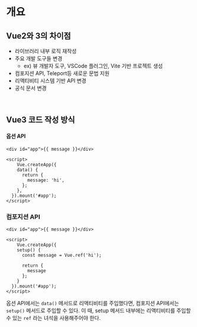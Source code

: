 # 개요

## Vue2와 3의 차이점

- 라이브러리 내부 로직 재작성
- 주요 개발 도구들 변경
  - ex) 뷰 개발자 도구, VSCode 플러그인, Vite 기반 프로젝트 생성
- 컴포지션 API, Teleport등 새로운 문법 지원
- 리액티비티 시스템 기반 API 변경
- 공식 문서 변경

<br/>

## Vue3 코드 작성 방식

#### 옵션 API

```vue
<div id="app">{{ message }}</div>

<script>
	Vue.createApp({
    data() {
      return {
        message: 'hi',
      };
    },
  }).mount('#app');
</script>
```

### 컴포지션 API

```vue
<div id="app">{{ message }}</div>

<script>
	Vue.createApp({
    setup() {
      const message = Vue.ref('hi');
      
      return {
        message
      };
    }
  }).mount('#app');
</script>
```

옵션 API에서는 `data()` 메서드로 리액티비티를 주입했다면, 컴포지션 API에서는 `setup()` 메서드로 주입할 수 있다. 이 때, setup 메서드 내부에는 리액티비티를 주입할 수 있는 `ref` 라는 녀석을 사용해주어야 한다.

